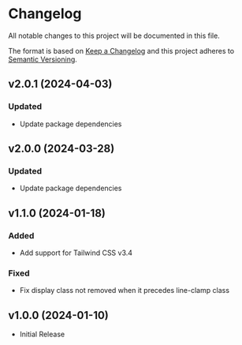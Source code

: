 # Changelog
All notable changes to this project will be documented in this file.

The format is based on [Keep a Changelog](http://keepachangelog.com/)
and this project adheres to [Semantic Versioning](http://semver.org/).

## v2.0.1 (2024-04-03)
### Updated
-   Update package dependencies

## v2.0.0 (2024-03-28)
### Updated
-   Update package dependencies

## v1.1.0 (2024-01-18)
### Added
-   Add support for Tailwind CSS v3.4

### Fixed
-   Fix display class not removed when it precedes line-clamp class

## v1.0.0 (2024-01-10)
- Initial Release
